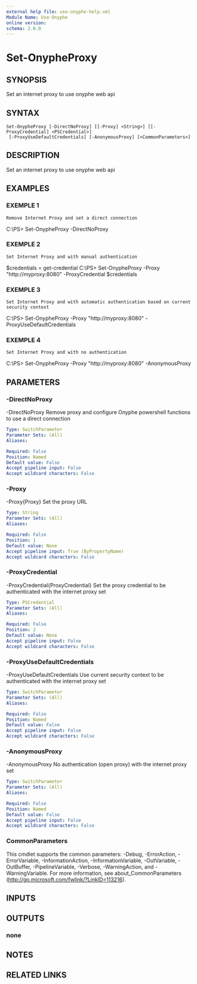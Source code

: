 ```yaml
---
external help file: use-onyphe-help.xml
Module Name: Use-Onyphe
online version:
schema: 2.0.0
---
```


# Set-OnypheProxy

## SYNOPSIS
Set an internet proxy to use onyphe web api

## SYNTAX

```
Set-OnypheProxy [-DirectNoProxy] [[-Proxy] <String>] [[-ProxyCredential] <PSCredential>]
 [-ProxyUseDefaultCredentials] [-AnonymousProxy] [<CommonParameters>]
```

## DESCRIPTION
Set an internet proxy to use onyphe web api

## EXAMPLES

### EXEMPLE 1
```
Remove Internet Proxy and set a direct connection
```

C:\PS\> Set-OnypheProxy -DirectNoProxy

### EXEMPLE 2
```
Set Internet Proxy and with manual authentication
```

$credentials = get-credential 
C:\PS\> Set-OnypheProxy -Proxy "http://myproxy:8080" -ProxyCredential $credentials

### EXEMPLE 3
```
Set Internet Proxy and with automatic authentication based on current security context
```

C:\PS\> Set-OnypheProxy -Proxy "http://myproxy:8080" -ProxyUseDefaultCredentials

### EXEMPLE 4
```
Set Internet Proxy and with no authentication
```

C:\PS\> Set-OnypheProxy -Proxy "http://myproxy:8080" -AnonymousProxy

## PARAMETERS

### -DirectNoProxy
-DirectNoProxy
Remove proxy and configure Onyphe powershell functions to use a direct connection

```yaml
Type: SwitchParameter
Parameter Sets: (All)
Aliases:

Required: False
Position: Named
Default value: False
Accept pipeline input: False
Accept wildcard characters: False
```

### -Proxy
-Proxy{Proxy}
Set the proxy URL

```yaml
Type: String
Parameter Sets: (All)
Aliases:

Required: False
Position: 1
Default value: None
Accept pipeline input: True (ByPropertyName)
Accept wildcard characters: False
```

### -ProxyCredential
-ProxyCredential{ProxyCredential}
Set the proxy credential to be authenticated with the internet proxy set

```yaml
Type: PSCredential
Parameter Sets: (All)
Aliases:

Required: False
Position: 2
Default value: None
Accept pipeline input: False
Accept wildcard characters: False
```

### -ProxyUseDefaultCredentials
-ProxyUseDefaultCredentials
Use current security context to be authenticated with the internet proxy set

```yaml
Type: SwitchParameter
Parameter Sets: (All)
Aliases:

Required: False
Position: Named
Default value: False
Accept pipeline input: False
Accept wildcard characters: False
```

### -AnonymousProxy
-AnonymousProxy
No authentication (open proxy) with the internet proxy set

```yaml
Type: SwitchParameter
Parameter Sets: (All)
Aliases:

Required: False
Position: Named
Default value: False
Accept pipeline input: False
Accept wildcard characters: False
```

### CommonParameters
This cmdlet supports the common parameters: -Debug, -ErrorAction, -ErrorVariable, -InformationAction, -InformationVariable, -OutVariable, -OutBuffer, -PipelineVariable, -Verbose, -WarningAction, and -WarningVariable.
For more information, see about_CommonParameters (http://go.microsoft.com/fwlink/?LinkID=113216).

## INPUTS

## OUTPUTS

### none
## NOTES

## RELATED LINKS
